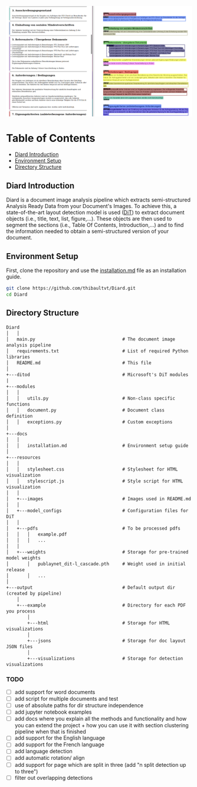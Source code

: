 <p align="center">
<img src="resources/images/example.png" width="700"/>
</p>

# Table of Contents
- [Diard Introduction](#diard-introduction)
- [Environment Setup](#environment-setup)
- [Directory Structure](#directory-structure)

## Diard Introduction
Diard is a document image analysis pipeline which extracts semi-structured Analysis Ready Data from your Document's Images. To achieve this, a state-of-the-art layout detection model is used ([DiT](https://github.com/microsoft/unilm/tree/master/dit)) to extract document objects (i.e., title, text, list, figure,...). These objects are then used to segment the sections (i.e., Table Of Contents, Introduction,...) and to find the information needed to obtain a semi-structured version of your document.

## Environment Setup
First, clone the repository and use the [installation.md](docs/installation.md) file as an installation guide.

```bash
git clone https://github.com/thibaultvt/Diard.git
cd Diard
```

## Directory Structure

```tree
Diard
│   │
│   main.py                                 # The document image analysis pipeline
│   requirements.txt                        # List of required Python libraries
│   README.md                               # This file
│
+---ditod                                   # Microsoft's DiT modules
|
+---modules
│   │
│   │   utils.py                            # Non-class specific functions
│   │   document.py                         # Document class definition
│   │   exceptions.py                       # Custom exceptions
│ 
+---docs
│   │
│   │   installation.md                     # Environment setup guide
│ 
+---resources
│   │
│   │   stylesheet.css                      # Stylesheet for HTML visualization
│   │   stylescript.js                      # Style script for HTML visualization
│   │
│   +---images                              # Images used in README.md
│   │
│   +---model_configs                       # Configuration files for DiT
│   │
│   +---pdfs                                # To be processed pdfs
│   │   │   example.pdf
│   │   │   ...
│   │
│   +---weights                             # Storage for pre-trained model weights
│       │   publaynet_dit-l_cascade.pth     # Weight used in initial release
│       │   ...
│
+---output                                  # Default output dir (created by pipeline)
    │
    +---example                             # Directory for each PDF you process
        │    
        +---html                            # Storage for HTML visualizations    
        │
        +---jsons                           # Storage for doc layout JSON files
        │ 
        +---visualizations                  # Storage for detection visualizations
```


### TODO
* [ ] add support for word documents
* [ ] add script for multiple documents and test
* [ ] use of absolute paths for dir structure independence
* [ ] add jupyter notebook examples
* [ ] add docs where you explain all the methods and functionality and how you can extend the project + how you can use it with section clustering pipeline when that is finished
* [ ] add support for the English language
* [ ] add support for the French language
* [ ] add language detection
* [ ] add automatic rotation/ align
* [ ] add support for page which are split in three (add "n split detection up to three")
* [ ] filter out overlapping detections
